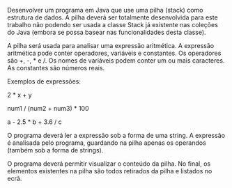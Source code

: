 	
Desenvolver um programa em Java que use uma pilha (stack) como estrutura de dados. A pilha deverá ser totalmente desenvolvida para este trabalho não podendo ser usada a classe Stack já existente nas coleções do Java (embora se possa basear nas funcionalidades desta classe).

A pilha será usada para analisar uma expressão aritmética. A expressão aritmética pode conter operadores, variáveis e constantes. Os operadores são +, -, * e /. Os nomes de variáveis podem conter um ou mais caracteres. As constantes são números reais.

Exemplos de expressões:

2 * x + y

num1 / (num2 + num3) * 100

a - 2.5 * b + 3.6 / c

O programa deverá ler a expressão sob a forma de uma string. A expressão é analisada pelo programa, guardando na pilha apenas os operandos (também sob a forma de strings).

O programa deverá permitir visualizar o conteúdo da pilha. No final, os elementos existentes na pilha são todos retirados da pilha e listados no ecrã.